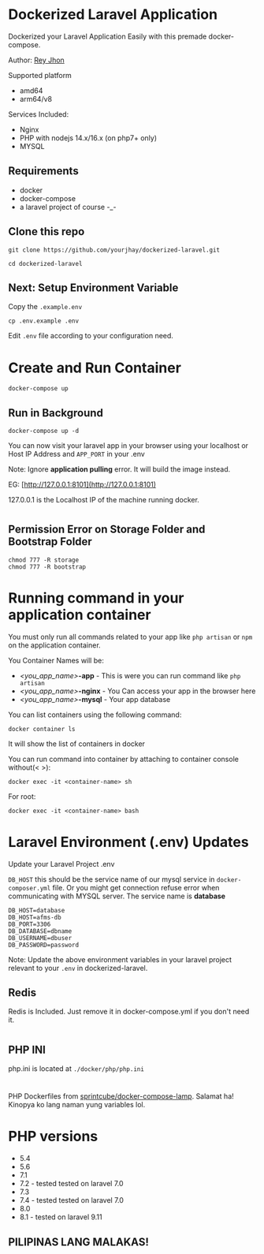 # Dockerized Laravel Application

Dockerized your Laravel Application Easily with this premade docker-compose.

Author: [Rey Jhon](https://github.com/yourjhay)


Supported platform
- amd64
- arm64/v8

Services Included:
- Nginx
- PHP with nodejs 14.x/16.x (on php7+ only)
- MYSQL

## Requirements
- docker
- docker-compose
- a laravel project of course -_-

## Clone this repo

```
git clone https://github.com/yourjhay/dockerized-laravel.git
```

```
cd dockerized-laravel
```


## Next: Setup Environment Variable

Copy the `.example.env`

```
cp .env.example .env
```

Edit `.env` file according to your configuration need.

# Create and Run Container 

```
docker-compose up
```

## Run in Background

```
docker-compose up -d 
```

You can now visit your laravel app in your browser using your localhost or Host IP Address and `APP_PORT` in your .env

Note: Ignore **application pulling** error. It will build the image instead.

EG:
[http://127.0.0.1:8101](http://127.0.0.1:8101)

127.0.0.1 is the Localhost IP of the machine running docker.
#
#

## Permission Error on Storage Folder and Bootstrap Folder

```
chmod 777 -R storage
chmod 777 -R bootstrap
```

# Running command in your application container

You must only run all commands related to your app like `php artisan` or `npm` on the application container.

You Container Names will be:
- *<you_app_name>***-app** - This is were you can run command like `php artisan`
- *<you_app_name>***-nginx** - You Can access your app in the browser here
- *<you_app_name>***-mysql** - Your app database

You can list containers using the following command:
```
docker container ls
```
It will show the list of containers in docker

You can  run command into container by attaching to container console without(< >):
```
docker exec -it <container-name> sh
```

For root:
```
docker exec -it <container-name> bash
```


# Laravel Environment (.env) Updates

Update your Laravel Project .env

`DB_HOST` this should be the service name of our mysql service in `docker-composer.yml` file. Or you might get connection refuse error when communicating with MYSQL server.
The service name is **database**

```
DB_HOST=database
DB_HOST=afms-db
DB_PORT=3306
DB_DATABASE=dbname
DB_USERNAME=dbuser
DB_PASSWORD=password
```

Note: Update the above environment variables in your laravel project relevant to your `.env` in dockerized-laravel.

## Redis
 Redis is Included. Just remove it in docker-compose.yml if you don't need it.
 
#
## PHP INI

php.ini is located at `./docker/php/php.ini`

#
PHP Dockerfiles from [sprintcube/docker-compose-lamp](https://github.com/sprintcube/docker-compose-lamp). Salamat ha! Kinopya ko lang naman yung variables lol.

# PHP versions
- 5.4
- 5.6
- 7.1
- 7.2 - tested tested on laravel 7.0
- 7.3
- 7.4 - tested tested on laravel 7.0
- 8.0 
- 8.1 - tested on laravel 9.11

## PILIPINAS LANG MALAKAS!
